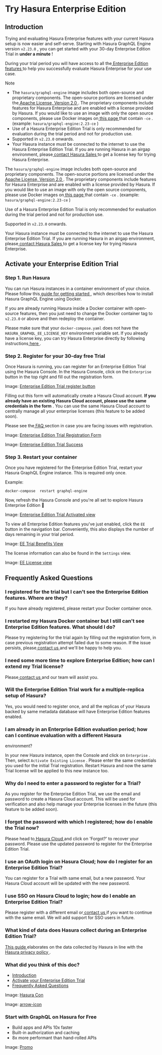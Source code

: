 # Try Hasura Enterprise Edition

## Introduction​

Trying and evaluating Hasura Enterprise features with your current Hasura setup is now easier and self-serve. Starting
with Hasura GraphQL Engine version `v2.23.0` , you can get started with your 30-day Enterprise Edition Trial in **under a minute** !

During your trial period you will have access to all the[ Enterprise Edition features ](https://hasura.io/docs/latest/enterprise/overview/)to
help you successfully evaluate Hasura Enterprise for your use case.

Note

- The `hasura/graphql-engine` image includes both open-source and proprietary components. The open-source portions are
licensed under the[ Apache License, Version 2.0 ](https://www.apache.org/licenses/LICENSE-2.0). The proprietary
components include features for Hasura Enterprise and are enabled with a license provided by Hasura. If you would like
to use an image with only the open source components, please use Docker images on[ this page ](https://hub.docker.com/r/hasura/graphql-engine/tags?page=1&name=-ce)that contain `-ce` . (example: `hasura/graphql-engine:2.23-ce` )
- Use of a Hasura Enterprise Edition Trial is only recommended for evaluation during the trial period and not for
production use.
- Supported in `v2.23.0` onwards.
- Your Hasura instance must be connected to the internet to use the Hasura Enterprise Edition Trial. If you are running Hasura in an airgap environment, please[ contact Hasura Sales ](mailto:sales@hasura.io)to get a license key for trying Hasura Enterprise.


The `hasura/graphql-engine` image includes both open-source and proprietary components. The open-source portions are
licensed under the[ Apache License, Version 2.0 ](https://www.apache.org/licenses/LICENSE-2.0). The proprietary
components include features for Hasura Enterprise and are enabled with a license provided by Hasura. If you would like
to use an image with only the open source components, please use Docker images on[ this page ](https://hub.docker.com/r/hasura/graphql-engine/tags?page=1&name=-ce)that contain `-ce` . (example: `hasura/graphql-engine:2.23-ce` )

Use of a Hasura Enterprise Edition Trial is only recommended for evaluation during the trial period and not for
production use.

Supported in `v2.23.0` onwards.

Your Hasura instance must be connected to the internet to use the Hasura Enterprise Edition Trial. If you are running Hasura in an airgap environment, please[ contact Hasura Sales ](mailto:sales@hasura.io)to get a license key for trying Hasura Enterprise.

## Activate your Enterprise Edition Trial​

### Step 1. Run Hasura​

You can run Hasura instances in a container environment of your choice. Please follow this[ guide for getting started ](https://hasura.io/docs/latest/enterprise/getting-started/quickstart-docker/), which describes how to install Hasura GraphQL Engine using
Docker.

If you are already running Hasura inside a Docker container with open-source features, then you just need to change the
Docker container tag to `v2.23.0` or above and then redeploy the container.

Please make sure that your `docker-compose.yaml` does not have the `HASURA_GRAPHQL_EE_LICENSE_KEY` environment variable set. If you already have a license key, you can try Hasura Enterprise directly by following instructions[ here ](https://hasura.io/docs/latest/enterprise/upgrade-ce-to-ee/).

### Step 2. Register for your 30-day free Trial​

Once Hasura is running, you can register for an Enterprise Edition Trial using the Hasura Console. In the Hasura
Console, click on the `Enterprise` button in the top right and fill out the registration form.

Image: [ Enterprise Edition Trial register button ](https://hasura.io/docs/assets/images/Trials_Register_Button-21f7c94a1f16bc85ed93899268a16ef2.png)

Filling out this form will automatically create a Hasura Cloud account. **If you already have an existing Hasura Cloud
account, please use the same credentials in the form** . You can use the same Hasura Cloud account to centrally manage
all your enterprise licenses (this feature to be added soon).

Please see the[ FAQ ](https://hasura.io/docs/latest/enterprise/try-hasura-enterprise-edition/#frequently-asked-questions)section in case you are facing issues with registration.

Image: [ Enterprise Edition Trial Registration Form ](https://hasura.io/docs/assets/images/Trials_Registration_form-7c76c7471ed347f92a1957567c3def69.png)

Image: [ Enterprise Edition Trial Success ](https://hasura.io/docs/assets/images/Trials_Succeeded-494b20ad9ed7d869ac0b63e93edba834.png)

### Step 3. Restart your container​

Once you have registered for the Enterprise Edition Trial, restart your Hasura GraphQL Engine instance. This is
required only once.

Example:

`docker-compose  restart graphql-engine`

Now, refresh the Hasura Console and you're all set to explore Hasura Enterprise Edition 🎉

Image: [ Enterprise Edition Trial Activated view ](https://hasura.io/docs/assets/images/Trials_Activated-3c2692381a415fbf9fde07fbaa3a06bc.png)

To view all Enterprise Edition features you've just enabled, click the `EE` button in the navigation bar.
Conveniently, this also displays the number of days remaining in your trial period.

Image: [ EE Trial Benefits View ](https://hasura.io/docs/assets/images/Trials_EE_Benefits-5afa81e01ac2b6b7fb07aef008b6c6b9.png)

The license information can also be found in the `Settings` view.

Image: [ EE License view ](https://hasura.io/docs/assets/images/Trials_View_State-80109410ef4e15ab985e1e9a71997eeb.png)

## Frequently Asked Questions​

### I registered for the trial but I can't see the Enterprise Edition features. Where are they?​

If you have already registered, please restart your Docker container once.

### I restarted my Hasura Docker container but I still can't see Enterprise Edition features. What should I do?​

Please try registering for the trial again by filling out the registration form, in case previous registration attempt
failed due to some reason. If the issue persists, please[ contact us ](https://hasura.io/contact-us-eetrial)and we'll be
happy to help you.

### I need some more time to explore Enterprise Edition; how can I extend my Trial license?​

Please[ contact us ](https://hasura.io/contact-us-eetrial)and our team will assist you.

### Will the Enterprise Edition Trial work for a multiple-replica setup of Hasura?​

Yes, you would need to register once, and all the replicas of your Hasura backed by same metadata database will have
Enterprise Edition features enabled.

### I am already in an Enterprise Edition evaluation period; how can I continue evaluation with a different Hasura​

environment?

In your new Hasura instance, open the Console and click on `Enterprise` . Then, select `Activate Existing License` .
Please enter the same credentials you used for the initial Trial registration. Restart Hasura and now the same Trial
license will be applied to this new instance too.

### Why do I need to enter a password to register for a Trial?​

As you register for the Enterprise Edition Trial, we use the email and password to create a Hasura Cloud account. This
will be used for verification and also help manage your Enterprise licenses in the future (this feature to be added
soon).

### I forgot the password with which I registered; how do I enable the Trial now?​

Please head to[ Hasura Cloud ](https://cloud.hasura.io/login)and click on 'Forgot?' to recover your password. Please use
the updated password to register for the Enterprise Edition Trial.

### I use an OAuth login on Hasura Cloud; how do I register for an Enterprise Edition Trial?​

You can register for a Trial with same email, but a new password. Your Hasura Cloud account will be updated with the new
password.

### I use SSO on Hasura Cloud to login; how do I enable an Enterprise Edition Trial?​

Please register with a different email or[ contact us ](https://hasura.io/contact-us-eetrial)if you want to continue
with the same email. We will add support for SSO users in future.

### What kind of data does Hasura collect during an Enterprise Edition Trial?​

[ This guide ](https://hasura.io/docs/latest/policies/telemetry/)elaborates on the data collected by Hasura in line with the[ Hasura privacy policy ](https://hasura.io/legal/hasura-privacy-policy/).

### What did you think of this doc?

- [ Introduction ](https://hasura.io/docs/latest/enterprise/try-hasura-enterprise-edition/#introduction)
- [ Activate your Enterprise Edition Trial ](https://hasura.io/docs/latest/enterprise/try-hasura-enterprise-edition/#activate-your-enterprise-edition-trial)
- [ Frequently Asked Questions ](https://hasura.io/docs/latest/enterprise/try-hasura-enterprise-edition/#frequently-asked-questions)


Image: [ Hasura Con ](https://res.cloudinary.com/dh8fp23nd/image/upload/v1686154570/hasura-con-2023/has-con-light-date_r2a2ud.png)

Image: [ arrow-icon ](https://res.cloudinary.com/dh8fp23nd/image/upload/v1683723549/main-web/chevron-right_ldbi7d.png)

### Start with GraphQL on Hasura for Free

- Build apps and APIs 10x faster
- Built-in authorization and caching
- 8x more performant than hand-rolled APIs


Image: [ Promo ](https://hasura.io/docs/assets/images/hasura-free-ff60e409244e0ea12b5a3045d1a9096b.png)